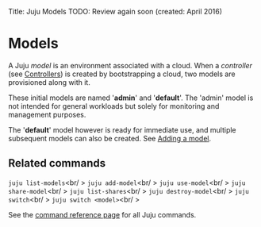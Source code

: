 Title: Juju Models
TODO: Review again soon (created: April 2016)

# Models

A Juju *model* is an environment associated with a cloud. When
a *controller* (see [Controllers](./controllers.html)) is 
created by bootstrapping a cloud, two models are provisioned along 
with it. 

These initial models are named '**admin**' and '**default**'. The 'admin'
model is not intended for general workloads but solely for monitoring
and management purposes.

The '**default**' model however is ready for immediate use, and multiple 
subsequent models can also be created. 
See [Adding a model](./models-adding.html).

## Related commands

`juju list-models`<br/ >
`juju add-model`<br/ >
`juju use-model`<br/ >
`juju share-model`<br/ >
`juju list-shares`<br/ >
`juju destroy-model`<br/ >
`juju switch`<br/ >
`juju switch <model>`<br/ >

See the [command reference page](./commands.html) for all Juju commands.
